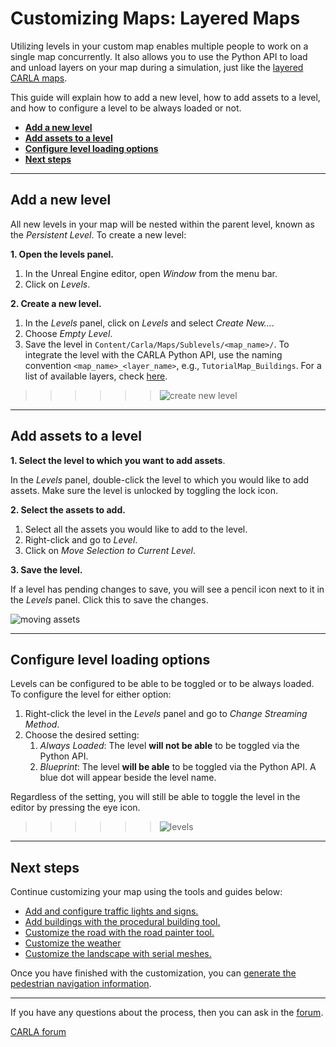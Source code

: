 # Customizing Maps: Layered Maps

Utilizing levels in your custom map enables multiple people to work on a single map concurrently. It also allows you to use the Python API to load and unload layers on your map during a simulation, just like the [layered CARLA maps](core_map.md#layered-maps).

This guide will explain how to add a new level, how to add assets to a level, and how to configure a level to be always loaded or not.

- [__Add a new level__](#add-a-new-level)
- [__Add assets to a level__](#add-assets-to-a-level)
- [__Configure level loading options__](#configure-level-loading-options)
- [__Next steps__](#next-steps)

---

## Add a new level

All new levels in your map will be nested within the parent level, known as the _Persistent Level_. To create a new level:

__1. Open the levels panel.__

1. In the Unreal Engine editor, open _Window_ from the menu bar.
2. Click on _Levels_.

__2. Create a new level.__

1. In the _Levels_ panel, click on _Levels_ and select _Create New..._.
2. Choose _Empty Level_.
3. Save the level in `Content/Carla/Maps/Sublevels/<map_name>/`. To integrate the level with the CARLA Python API, use the naming convention `<map_name>_<layer_name>`, e.g., `TutorialMap_Buildings`. For a list of available layers, check [here](core_map.md#carla-maps).

>>>>>>![create new level](/img/new_level.png)

---

## Add assets to a level

__1. Select the level to which you want to add assets__.

In the _Levels_ panel, double-click the level to which you would like to add assets. Make sure the level is unlocked by toggling the lock icon.

__2. Select the assets to add.__

1. Select all the assets you would like to add to the level.
2. Right-click and go to _Level_.
3. Click on _Move Selection to Current Level_.

__3. Save the level.__

If a level has pending changes to save, you will see a pencil icon next to it in the _Levels_ panel. Click this to save the changes.

![moving assets](/img/move_assets.png)

---

## Configure level loading options

Levels can be configured to be able to be toggled or to be always loaded. To configure the level for either option:

1. Right-click the level in the _Levels_ panel and go to _Change Streaming Method_.
2. Choose the desired setting:
    1. _Always Loaded_: The level __will not be able__ to be toggled via the Python API.
    2. _Blueprint_: The level __will be able__ to be toggled via the Python API. A blue dot will appear beside the level name.

Regardless of the setting, you will still be able to toggle the level in the editor by pressing the eye icon.

>>>>>>![levels](/img/levels.png)

---

## Next steps

Continue customizing your map using the tools and guides below:

- [Add and configure traffic lights and signs.](tuto_M_custom_add_tl.md)
- [Add buildings with the procedural building tool.](tuto_M_custom_buildings.md)
- [Customize the road with the road painter tool.](tuto_M_custom_road_painter.md)
- [Customize the weather](tuto_M_custom_weather_landscape.md#weather-customization)
- [Customize the landscape with serial meshes.](tuto_M_custom_weather_landscape.md#add-serial-meshes)

Once you have finished with the customization, you can [generate the pedestrian navigation information](tuto_M_generate_pedestrian_navigation.md).

---

If you have any questions about the process, then you can ask in the [forum](https://github.com/carla-simulator/carla/discussions).

<div class="build-buttons">
<p>
<a href="https://github.com/carla-simulator/carla/discussions" target="_blank" class="btn btn-neutral" title="Go to the CARLA forum">
CARLA forum</a>
</p>
</div>
